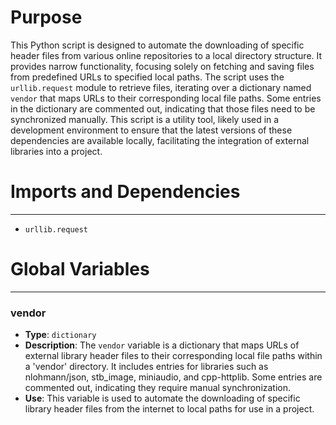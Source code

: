 # Purpose
This Python script is designed to automate the downloading of specific header files from various online repositories to a local directory structure. It provides narrow functionality, focusing solely on fetching and saving files from predefined URLs to specified local paths. The script uses the `urllib.request` module to retrieve files, iterating over a dictionary named `vendor` that maps URLs to their corresponding local file paths. Some entries in the dictionary are commented out, indicating that those files need to be synchronized manually. This script is a utility tool, likely used in a development environment to ensure that the latest versions of these dependencies are available locally, facilitating the integration of external libraries into a project.
# Imports and Dependencies

---
- `urllib.request`


# Global Variables

---
### vendor
- **Type**: `dictionary`
- **Description**: The `vendor` variable is a dictionary that maps URLs of external library header files to their corresponding local file paths within a 'vendor' directory. It includes entries for libraries such as nlohmann/json, stb_image, miniaudio, and cpp-httplib. Some entries are commented out, indicating they require manual synchronization.
- **Use**: This variable is used to automate the downloading of specific library header files from the internet to local paths for use in a project.


